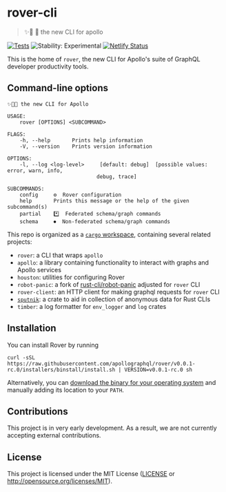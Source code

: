 # rover-cli
> ✨🤖 🐶 the new CLI for apollo

[![Tests](https://github.com/apollographql/apollo-cli/workflows/Tests/badge.svg)](https://github.com/apollographql/apollo-cli/actions?query=workflow%3ATests)
![Stability: Experimental](https://img.shields.io/badge/stability-experimental-red)
[![Netlify Status](https://api.netlify.com/api/v1/badges/1646a37a-eb2b-48e8-b6c9-cd074f02bb50/deploy-status)](https://app.netlify.com/sites/apollo-cli-docs/deploys)

This is the home of `rover`, the new CLI for Apollo's suite of GraphQL developer productivity tools.

## Command-line options

```
✨🤖🐶 the new CLI for Apollo

USAGE:
    rover [OPTIONS] <SUBCOMMAND>

FLAGS:
    -h, --help       Prints help information
    -V, --version    Prints version information

OPTIONS:
    -l, --log <log-level>     [default: debug]  [possible values: error, warn, info,
                             debug, trace]

SUBCOMMANDS:
    config     ⚙️  Rover configuration
    help       Prints this message or the help of the given subcommand(s)
    partial    *️⃣  Federated schema/graph commands
    schema     ⏺  Non-federated schema/graph commands
```

This repo is organized as a [`cargo` workspace], containing several related projects:

- `rover`: a CLI that wraps `apollo` 
- `apollo`: a library containing functionality to interact with graphs and Apollo services
- `houston`: utilities for configuring Rover
- `robot-panic`: a fork of [rust-cli/robot-panic] adjusted for `rover` CLI
- `rover-client`: an HTTP client for making graphql requests for `rover` CLI
- [`sputnik`]: a crate to aid in collection of anonymous data for Rust CLIs
- `timber`: a log formatter for `env_logger` and `log` crates

[`cargo` workspace]: https://doc.rust-lang.org/book/ch14-03-cargo-workspaces.html
[rust-cli/robot-panic]: https://github.com/rust-cli/robot-panic
[`sputnik`]: https://github.com/apollographql/rover/tree/main/crates/sputnik

## Installation
You can install Rover by running
```
curl -sSL https://raw.githubusercontent.com/apollographql/rover/v0.0.1-rc.0/installers/binstall/install.sh | VERSION=v0.0.1-rc.0 sh
```
Alternatively, you can [download the binary for your operating system](https://github.com/apollographql/rover/releases) and manually adding its location to your `PATH`.

## Contributions

This project is in very early development. As a result, we are not currently accepting external contributions.

## License

This project is licensed under the MIT License ([LICENSE] or  http://opensource.org/licenses/MIT).

[LICENSE]: https://github.com/apollographql/apollo-cli/blob/main/LICENSE
